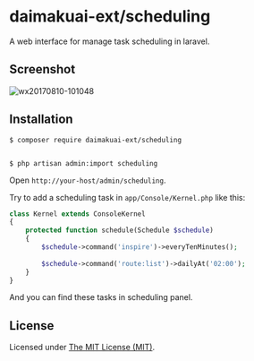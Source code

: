 daimakuai-ext/scheduling
============================

A web interface for manage task scheduling in laravel.

## Screenshot

![wx20170810-101048](https://user-images.githubusercontent.com/14793100/29151552-8affc0b2-7db4-11e7-932a-a10d8a42ec50.png)

## Installation

```
$ composer require daimakuai-ext/scheduling


$ php artisan admin:import scheduling
```

Open `http://your-host/admin/scheduling`.

Try to add a scheduling task in `app/Console/Kernel.php` like this:

```php
class Kernel extends ConsoleKernel
{
    protected function schedule(Schedule $schedule)
    {
        $schedule->command('inspire')->everyTenMinutes();
        
        $schedule->command('route:list')->dailyAt('02:00');
    }
}

```

And you can find these tasks in scheduling panel.

License
------------
Licensed under [The MIT License (MIT)](LICENSE).
